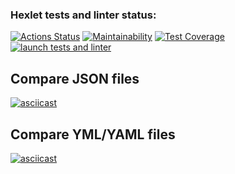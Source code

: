 ### Hexlet tests and linter status:
[![Actions Status](https://github.com/Cholym/backend-project-lvl2/workflows/hexlet-check/badge.svg)](https://github.com/Cholym/backend-project-lvl2/actions)
[![Maintainability](https://api.codeclimate.com/v1/badges/68eeec1f13cd42b97b64/maintainability)](https://codeclimate.com/github/Cholym/backend-project-lvl2/maintainability)
[![Test Coverage](https://api.codeclimate.com/v1/badges/68eeec1f13cd42b97b64/test_coverage)](https://codeclimate.com/github/Cholym/backend-project-lvl2/test_coverage)
[![launch tests and linter](https://github.com/Cholym/backend-project-lvl2/actions/workflows/gendiff.yml/badge.svg)](https://github.com/Cholym/backend-project-lvl2/actions/workflows/gendiff.yml)

## Compare JSON files
[![asciicast](https://asciinema.org/a/513280.svg)](https://asciinema.org/a/513280)

## Compare YML/YAML files
[![asciicast](https://asciinema.org/a/513558.svg)](https://asciinema.org/a/513558)